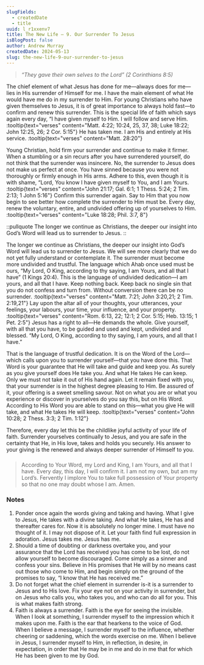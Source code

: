 ```yaml
---
slugFields:
  - createdDate
  - title
uuid: l_r1xxenv7
title: The New Life – 9. Our Surrender To Jesus
isBlogPost: false
author: Andrew Murray
createdDate: 2024-05-13
slug: the-new-life-9-our-surrender-to-jesus
---
```

> *“They gave their own selves to the Lord” (2 Corinthians 8:5)*

The chief element of what Jesus has done for me—always does for me—lies in His surrender of Himself for me. I have the main element of what He would have me do in my surrender to Him. For young Christians who have given themselves to Jesus, it is of great importance to always hold fast—to confirm and renew this surrender. This is the special life of faith which says again every day, “I have given myself to Him. I will follow and serve Him. :tooltip{text="verses" content="Matt. 4:22; 10:24, 25, 37, 38; Luke 18:22; John 12:25, 26; 2 Cor. 5:15"} He has taken me. I am His and entirely at His service. :tooltip{text="verses" content="Matt. 28:20"}

Young Christian, hold firm your surrender and continue to make it firmer. When a stumbling or a sin recurs after you have surrendered yourself, do not think that the surrender was insincere. No, the surrender to Jesus does not make us perfect at once. You have sinned because you were not thoroughly or firmly enough in His arms. Adhere to this, even though it is with shame, “Lord, You know I have given myself to You, and I am Yours. :tooltip{text="verses" content="John 21:17; Gal. 6:1; 1 Thess. 5:24; 2 Tim. 2:13; 1 John 5:16"} Confirm this surrender again. Say to Him that you now begin to see better how complete the surrender to Him must be. Every day, renew the voluntary, entire, and undivided offering up of yourselves to Him. :tooltip{text="verses" content="Luke 18:28; Phil. 3:7, 8"}

::pullquote
The longer we continue as Christians, the deeper our insight into God’s Word will lead us to surrender to Jesus.
::

The longer we continue as Christians, the deeper our insight into God’s Word will lead us to surrender to Jesus. We will see more clearly that we do not yet fully understand or contemplate it. The surrender must become more undivided and trustful. The language which Ahab once used must be ours, “My Lord, O King, according to thy saying, I am Yours, and all that I have” (1 Kings 20:4). This is the language of undivided dedication—I am yours, and all that I have. Keep nothing back. Keep back no single sin that you do not confess and turn from. Without conversion there can be no surrender. :tooltip{text="verses" content="Matt. 7:21; John 3:20,21; 2 Tim. 2:19,21"} Lay upon the altar all of your thoughts, your utterances, your feelings, your labours, your time, your influence, and your property. :tooltip{text="verses" content="Rom. 6:13, 22; 12:1; 2 Cor. 5:15; Heb. 13:15; 1 Pet. 2:5"} Jesus has a right to all—He demands the whole. Give yourself, with all that you have, to be guided and used and kept, undivided and blessed. “My Lord, O King, according to thy saying, I am yours, and all that I have.”

That is the language of trustful dedication. It is on the Word of the Lord—which calls upon you to surrender yourself—that you have done this. That Word is your guarantee that He will take and guide and keep you. As surely as you give yourself does He take you. And what He takes He can keep. Only we must not take it out of His hand again. Let it remain fixed with you, that your surrender is in the highest degree pleasing to Him. Be assured of it, your offering is a sweet smelling savour. Not on what you are or what you experience or discover in yourselves do you say this, but on His Word. According to His Word you are able to stand on this—what you give He will take, and what He takes He will keep. :tooltip{text="verses" content="John 10:28; 2 Thess. 3:3; 2 Tim. 1:12"}

Therefore, every day let this be the childlike joyful activity of your life of faith. Surrender yourselves continually to Jesus, and you are safe in the certainty that He, in His love, takes and holds you securely. His answer to your giving is the renewed and always deeper surrender of Himself to you.

###  

> According to Your Word, my Lord and King, I am Yours, and all that I have. Every day, this day, I will confirm it. I am not my own, but am my Lord’s. Fervently I implore You to take full possession of Your property so that no one may doubt whose I am. Amen.

###  

### Notes

1. Ponder once again the words giving and taking and having. What I give to Jesus, He takes with a divine taking. And what He takes, He has and thereafter cares for. Now it is absolutely no longer mine. I must have no thought of it. I may not dispose of it. Let your faith find full expression in adoration. Jesus takes me. Jesus has me.
2. Should a time of doubting or darkness overtake you, and your assurance that the Lord has received you has come to be lost, do not allow yourself to become discouraged. Come simply as a sinner and confess your sins. Believe in His promises that He will by no means cast out those who come to Him, and begin simply on the ground of the promises to say, “I know that He has received me.”
3. Do not forget what the chief element in surrender is-it is a surrender to Jesus and to His love. Fix your eye not on your activity in surrender, but on Jesus who calls you, who takes you, and who can do all for you. This is what makes faith strong.
4. Faith is always a surrender. Faith is the eye for seeing the invisible. When I look at something, I surrender myself to the impression which it makes upon me. Faith is the ear that hearkens to the voice of God. When I believe a message, I surrender myself to the influence, whether cheering or saddening, which the words exercise on me. When I believe in Jesus, I surrender myself to Him, in reflection, in desire, in expectation, in order that He may be in me and do in me that for which He has been given to me by God.
